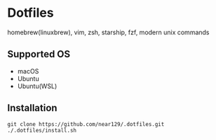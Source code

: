 # Dotfiles

homebrew(linuxbrew), vim, zsh, starship, fzf, modern unix commands

## Supported OS

- macOS
- Ubuntu
- Ubuntu(WSL)

## Installation

```shell
git clone https://github.com/near129/.dotfiles.git
./.dotfiles/install.sh
```
